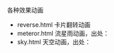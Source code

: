 各种效果动画

* reverse.html
  卡片翻转动画
* meteror.html
  流星雨动画，出处：[](https://www.bilibili.com/video/BV1N5411a7hf?t=819)
* sky.html
  天空动画，出处：[](https://www.bilibili.com/video/BV1EJ411e7sr)